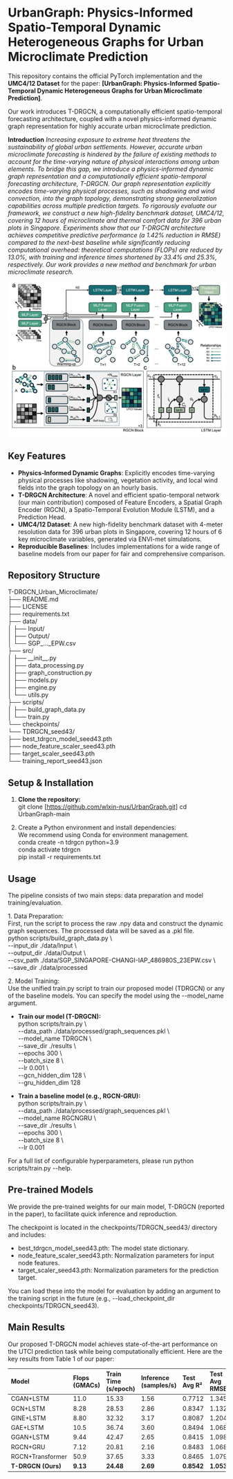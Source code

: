 # **UrbanGraph: Physics-Informed Spatio-Temporal Dynamic Heterogeneous Graphs for Urban Microclimate Prediction**

This repository contains the official PyTorch implementation and the **UMC4/12 Dataset** for the paper: **\[UrbanGraph: Physics-Informed Spatio-Temporal Dynamic Heterogeneous Graphs for Urban Microclimate Prediction\]**.

Our work introduces T-DRGCN, a computationally efficient spatio-temporal forecasting architecture, coupled with a novel physics-informed dynamic graph representation for highly accurate urban microclimate prediction.

**Introduction** *Increasing exposure to extreme heat threatens the sustainability of global urban settlements. However, accurate urban microclimate forecasting is hindered by the failure of existing methods to account for the time-varying nature of physical interactions among urban elements. To bridge this gap, we introduce a physics-informed dynamic graph representation and a computationally efficient spatio-temporal forecasting architecture, T-DRGCN. Our graph representation explicitly encodes time-varying physical processes, such as shadowing and wind convection, into the graph topology, demonstrating strong generalization capabilities across multiple prediction targets. To rigorously evaluate our framework, we construct a new high-fidelity benchmark dataset, UMC4/12, covering 12 hours of microclimate and thermal comfort data for 396 urban plots in Singapore. Experiments show that our T-DRGCN architecture achieves competitive predictive performance (a 1.42% reduction in RMSE) compared to the next-best baseline while significantly reducing computational overhead: theoretical computations (FLOPs) are reduced by 13.0%, with training and inference times shortened by 33.4% and 25.3%, respectively. Our work provides a new method and benchmark for urban microclimate research.*

![Model Architecture](./assets/T-DRGCN.png)



## **Key Features**

* **Physics-Informed Dynamic Graphs**: Explicitly encodes time-varying physical processes like shadowing, vegetation activity, and local wind fields into the graph topology on an hourly basis.  
* **T-DRGCN Architecture**: A novel and efficient spatio-temporal network (our main contribution) composed of Feature Encoders, a Spatial Graph Encoder (RGCN), a Spatio-Temporal Evolution Module (LSTM), and a Prediction Head.  
* **UMC4/12 Dataset**: A new high-fidelity benchmark dataset with 4-meter resolution data for 396 urban plots in Singapore, covering 12 hours of 6 key microclimate variables, generated via ENVI-met simulations.  
* **Reproducible Baselines**: Includes implementations for a wide range of baseline models from our paper for fair and comprehensive comparison.

## **Repository Structure**

T-DRGCN\_Urban\_Microclimate/  
├── README.md  
├── LICENSE  
├── requirements.txt  
├── data/                   
│   ├── Input/  
│   ├── Output/  
│   └── SGP\_...\_EPW.csv  
├── src/                   
│   ├── \_\_init\_\_.py  
│   ├── data\_processing.py  
│   ├── graph\_construction.py  
│   ├── models.py  
│   ├── engine.py  
│   └── utils.py  
├── scripts/                
│   ├── build\_graph\_data.py  
│   └── train.py  
└── checkpoints/           
    └── TDRGCN\_seed43/  
        ├── best\_tdrgcn\_model\_seed43.pth  
        ├── node\_feature\_scaler\_seed43.pth  
        ├── target\_scaler\_seed43.pth  
        └── training\_report\_seed43.json

## **Setup & Installation**

1. **Clone the repository:**  
   git clone \[https://github.com/wlxin-nus/UrbanGraph.git]
   cd UrbanGraph-main

2. Create a Python environment and install dependencies:  
   We recommend using Conda for environment management.  
   conda create \-n tdrgcn python=3.9  
   conda activate tdrgcn  
   pip install \-r requirements.txt

## **Usage**

The pipeline consists of two main steps: data preparation and model training/evaluation.

1\. Data Preparation:  
First, run the script to process the raw .npy data and construct the dynamic graph sequences. The processed data will be saved as a .pkl file.  
python scripts/build\_graph\_data.py \\  
    \--input\_dir ./data/Input \\  
    \--output\_dir ./data/Output \\  
    \--csv\_path ./data/SGP\_SINGAPORE-CHANGI-IAP\_486980S\_23EPW.csv \\  
    \--save\_dir ./data/processed

2\. Model Training:  
Use the unified train.py script to train our proposed model (TDRGCN) or any of the baseline models. You can specify the model using the \--model\_name argument.

* **Train our model (T-DRGCN):**  
  python scripts/train.py \\  
      \--data\_path ./data/processed/graph\_sequences.pkl \\  
      \--model\_name TDRGCN \\  
      \--save\_dir ./results \\  
      \--epochs 300 \\  
      \--batch\_size 8 \\  
      \--lr 0.001 \\  
      \--gcn\_hidden\_dim 128 \\  
      \--gru\_hidden\_dim 128

* **Train a baseline model (e.g., RGCN-GRU):**  
  python scripts/train.py \\  
      \--data\_path ./data/processed/graph\_sequences.pkl \\  
      \--model\_name RGCNGRU \\  
      \--save\_dir ./results \\  
      \--epochs 300 \\  
      \--batch\_size 8 \\  
      \--lr 0.001

For a full list of configurable hyperparameters, please run python scripts/train.py \--help.

## **Pre-trained Models**

We provide the pre-trained weights for our main model, T-DRGCN (reported in the paper), to facilitate quick inference and reproduction.

The checkpoint is located in the checkpoints/TDRGCN\_seed43/ directory and includes:

* best\_tdrgcn\_model\_seed43.pth: The model state dictionary.  
* node\_feature\_scaler\_seed43.pth: Normalization parameters for input node features.  
* target\_scaler\_seed43.pth: Normalization parameters for the prediction target.

You can load these into the model for evaluation by adding an argument to the training script in the future (e.g., \--load\_checkpoint\_dir checkpoints/TDRGCN\_seed43).

## **Main Results**

Our proposed T-DRGCN model achieves state-of-the-art performance on the UTCI prediction task while being computationally efficient. Here are the key results from Table 1 of our paper:

| Model | Flops (GMACs) | Train Time (s/epoch) | Inference (samples/s) | Test Avg R² | Test Avg RMSE |
| :---- | :---- | :---- | :---- | :---- | :---- |
| CGAN+LSTM | 11.0 | 15.33 | 1.56 | 0.7712 | 1.3450 |
| GCN+LSTM | 8.28 | 28.53 | 2.86 | 0.8347 | 1.1327 |
| GINE+LSTM | 8.80 | 32.32 | 3.17 | 0.8087 | 1.2045 |
| GAE+LSTM | 10.5 | 36.74 | 3.60 | 0.8494 | 1.0687 |
| GGAN+LSTM | 9.44 | 42.47 | 2.65 | 0.8415 | 1.0981 |
| RGCN+GRU | 7.12 | 20.81 | 2.16 | 0.8483 | 1.0682 |
| RGCN+Transformer | 50.9 | 37.65 | 3.33 | 0.8465 | 1.0791 |
| **T-DRGCN (Ours)** | **9.13** | **24.48** | **2.69** | **0.8542** | **1.0535** |


